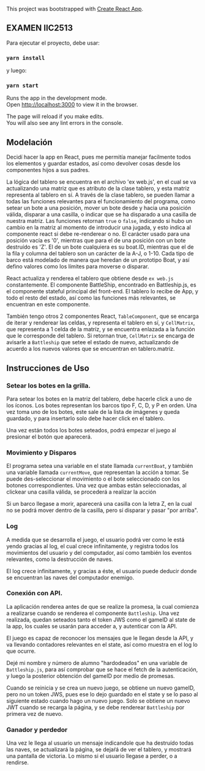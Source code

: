 This project was bootstrapped with [Create React App](https://github.com/facebook/create-react-app).

## EXAMEN IIC2513

Para ejecutar el proyecto, debe usar:

### `yarn install`

y luego:

### `yarn start`

Runs the app in the development mode.<br />
Open [http://localhost:3000](http://localhost:3000) to view it in the browser.

The page will reload if you make edits.<br />
You will also see any lint errors in the console.

## Modelación

Decidí hacer la app en React, pues me permitía manejar facilmente todos los elementos y guardar estados, así como devolver cosas desde los componentes hijos a sus padres.

La lógica del tablero se encuentra en el archivo 'ex web.js', en el cual se va actualizando una matriz que es atributo de la clase tablero, y esta matriz representa al tablero en sí. A través de la clase tablero, se pueden llamar a todas las funciones relevantes para el funcionamiento del programa, como setear un bote a una posición, mover un bote desde y hacia una posición válida, disparar a una casilla, o indicar que se ha disparado a una casilla de nuestra matriz. Las funciones retornan `true` o `false`, indicando si hubo un cambio en la matriz al momento de introducir una jugada, y esto indica al componente react si debe re-renderear o no. El carácter usado para una posición vacía es '0', mientras que para el de una posición con un bote destruído es 'Z'. El de un bote cualquiera es su boat.ID, mientras que el de la fila y columna del tablero son un carácter de la A-J, o 1-10. Cada tipo de barco está modelado de manera que heredan de un prototipo Boat, y así defino valores como los límites para moverse o disparar.

React actualiza y renderea el tablero que obtiene desde `ex web.js` constantemente. El componente BattleShip, encontrado en Battleship.js, es el componente stateful principal del front-end. El tablero lo recibe de App, y todo el resto del estado, así como las funciones más relevantes, se encuentran en este componente.

También tengo otros 2 componentes React, `TableComponent`, que se encarga de iterar y renderear las celdas, y representa el tablero en sí, y `CellMatrix`, que representa a 1 celda de la matríz, y se encuentra enlazada a la función que le corresponde del tablero. Si retornan true, `CellMatrix` se encarga de avisarle a `Battleship` que setee el estado de nuevo, actualizando de acuerdo a los nuevos valores que se encuentran en tablero.matriz.

## Instrucciones de Uso

### Setear los botes en la grilla.

Para setear los botes en la matriz del tablero, debe hacerle click a uno de los íconos. Los botes representan los barcos tipo F, C, D, y P en orden. Una vez toma uno de los botes, este sale de la lista de imágenes y queda guardado, y para insertarlo solo debe hacer click en el tablero.

Una vez están todos los botes seteados, podrá empezar el juego al presionar el botón que aparecerá.

### Movimiento y Disparos

El programa setea una variable en el state llamada `currentBoat`, y también una variable llamada `currentMove`, que representan la acción a tomar.  Se puede des-seleccionar el movimiento o el bote seleccionado con los botones correspondientes. Una vez que ambas están seleccionadas, al clickear una casilla válida, se procederá a realizar la acción 

Si un barco llegase a morir, aparecerá una casilla con la letra Z, en la cual no se podrá mover dentro de la casilla, pero sí disparar y pasar "por arriba".

### Log
A medida que se desarrolla el juego, el usuario podrá ver como le está yendo gracias al log, el cual crece infinitamente, y registra todos los movimientos del usuario y del computador, así como también los eventos relevantes, como la destrucción de naves.

El log crece infinitamente, y gracias a éste, el usuario puede deducir donde se encuentran las naves del computador enemigo.

### Conexión con API.

La aplicación renderea antes de que se realize la promesa, la cual comienza a realizarse cuando se renderea el componente `Battleship`. Una vez realizada, quedan seteados tanto el token JWS como el gameID al state de la app, los cuales se usarán para acceder a, y autenticar con la API.

El juego es capaz de reconocer los mensajes que le llegan desde la API, y va llevando contadores relevantes en el state, así como muestra en el log lo que ocurre.

Dejé mi nombre y número de alumno "hardodeados" en una variable de `Battleship.js`, para así comprobar que se hace el fetch de la autenticación, y luego la posterior obtención del gameID por medio de promesas.

Cuando se reinicia y se crea un nuevo juego, se obtiene un nuevo gameID, pero no un token JWS, pues ese lo dejo guardado en el state y se lo paso al siguiente estado cuando hago un nuevo juego. Solo se obtiene un nuevo JWT cuando se recarga la página, y se debe renderear `Battleship` por primera vez de nuevo.

### Ganador y perdedor
Una vez le llega al usuario un mensaje indicandole que ha destruído todas las naves, se actualizará la página, se dejaŕá de ver el tablero, y mostrará una pantalla de victoria. Lo mismo si el usuario llegase a perder, o a rendirse.




